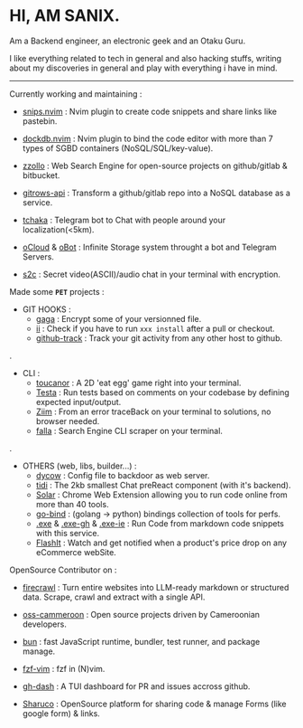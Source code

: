 # HI, AM SANIX.

Am a Backend engineer, an electronic geek and an Otaku Guru.

I like everything related to tech in general and also hacking stuffs,
writing about my discoveries in general and play with everything i have in mind.

---

Currently working and maintaining :

- [snips.nvim](https://github.com/Sanix-Darker/snips.nvim) : Nvim plugin to create code snippets and share links like pastebin.

- [dockdb.nvim](https://github.com/Sanix-Darker/dockdb.nvim) : Nvim plugin to bind the code editor with more than 7 types of SGBD containers (NoSQL/SQL/key-value).

- [zzollo](https://github.com/Sanix-Darker/zzollo) : Web Search Engine for open-source projects on github/gitlab & bitbucket.

- [gitrows-api](https://github.com/Sanix-Darker/gitrowspack-api) : Transform a github/gitlab repo into a NoSQL database as a service.

- [tchaka](https://github.com/Sanix-Darker/tchaka) : Telegram bot to Chat with people around your localization(<5km).

- [oCloud](https://github.com/Sanix-Darker/ocloud) & [oBot](https://github.com/Sanix-Darker/obot) : Infinite Storage system throught a bot and Telegram Servers.

- [s2c](https://github.com/sanix-darker/s2c) : Secret video(ASCII)/audio chat in your terminal with encryption.


Made some **`PET`** projects :

- GIT HOOKS :
    - [gaga](https://github.com/Sanix-Darker/gaga) : Encrypt some of your versionned file.
    - [ii](https://github.com/sanix-darker/ii) : Check if you have to run `xxx install` after a pull or checkout.
    - [github-track](https://github.com/sanix-darker/github-track) : Track your git activity from any other host to github.

.
- CLI :
    - [toucanor](https://github.com/Sanix-Darker/toucanor) : A 2D 'eat egg' game right into your terminal.
    - [Testa](https://github.com/Sanix-Darker/testa) : Run tests based on comments on your codebase by defining expected input/output.
    - [Ziim](https://github.com/Sanix-Darker/ziim) : From an error traceBack on your terminal to solutions, no browser needed.
    - [falla](https://github.com/Sanix-Darker/falla) : Search Engine CLI scraper on your terminal.

.
- OTHERS (web, libs, builder...) :
    - [dycow](https://github.com/Sanix-Darker/dycow) : Config file to backdoor as web server.
    - [tidi](https://github.com/Sanix-Darker/tidi) : The 2kb smallest Chat preReact component (with it's backend).
    - [Solar](https://github.com/Sanix-Darker/solar) : Chrome Web Extension allowing you to run code online from more than 40 tools.
    - [go-bind](https://github.com/Sanix-Darker/go_bind) : (golang -> python) bindings collection of tools for perfs.
    - [.exe](https://github.com/Sanix-Darker/.exe) & [.exe-gh](https://github.com/Sanix-Darker/d-exe-action) & [.exe-ie](https://github.com/Sanix-Darker/d-exe-action-example) : Run Code from markdown code snippets with this service.
    - [FlashIt](https://github.com/Sanix-Darker/flashit) : Watch and get notified when a product's price drop on any eCommerce webSite.


OpenSource Contributor on :

- [firecrawl](https://github.com/mendableai/firecrawl) : Turn entire websites into LLM-ready markdown or structured data. Scrape, crawl and extract with a single API.

- [oss-cammeroon](https://github.com/osscameroon) :  Open source projects driven by Cameroonian developers.

- [bun](https://github.com/oven-sh/bun) : fast JavaScript runtime, bundler, test runner, and package manage.

- [fzf-vim](https://github.com/junegunn/fzf.vim) : fzf in (N)vim.

- [gh-dash](https://github.com/dlvhdr/gh-dash) : A TUI dashboard for PR and issues accross github.

- [Sharuco](https://github.com/ln-dev7/sharuco) : OpenSource platform for sharing code & manage Forms (like google form) & links.
